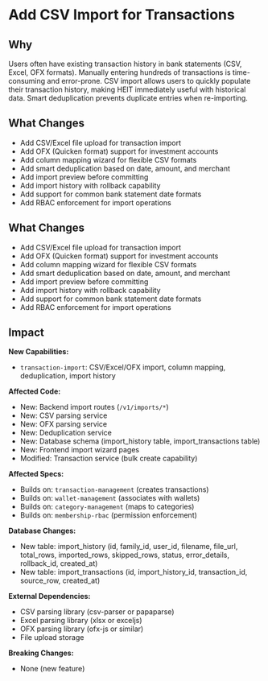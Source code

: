 # Add CSV Import for Transactions

## Why

Users often have existing transaction history in bank statements (CSV, Excel, OFX formats). Manually entering hundreds of transactions is time-consuming and error-prone. CSV import allows users to quickly populate their transaction history, making HEIT immediately useful with historical data. Smart deduplication prevents duplicate entries when re-importing.

## What Changes

- Add CSV/Excel file upload for transaction import
- Add OFX (Quicken format) support for investment accounts
- Add column mapping wizard for flexible CSV formats
- Add smart deduplication based on date, amount, and merchant
- Add import preview before committing
- Add import history with rollback capability
- Add support for common bank statement date formats
- Add RBAC enforcement for import operations

## What Changes

- Add CSV/Excel file upload for transaction import
- Add OFX (Quicken format) support for investment accounts
- Add column mapping wizard for flexible CSV formats
- Add smart deduplication based on date, amount, and merchant
- Add import preview before committing
- Add import history with rollback capability
- Add support for common bank statement date formats
- Add RBAC enforcement for import operations

## Impact

**New Capabilities:**
- `transaction-import`: CSV/Excel/OFX import, column mapping, deduplication, import history

**Affected Code:**
- New: Backend import routes (`/v1/imports/*`)
- New: CSV parsing service
- New: OFX parsing service
- New: Deduplication service
- New: Database schema (import_history table, import_transactions table)
- New: Frontend import wizard pages
- Modified: Transaction service (bulk create capability)

**Affected Specs:**
- Builds on: `transaction-management` (creates transactions)
- Builds on: `wallet-management` (associates with wallets)
- Builds on: `category-management` (maps to categories)
- Builds on: `membership-rbac` (permission enforcement)

**Database Changes:**
- New table: import_history (id, family_id, user_id, filename, file_url, total_rows, imported_rows, skipped_rows, status, error_details, rollback_id, created_at)
- New table: import_transactions (id, import_history_id, transaction_id, source_row, created_at)

**External Dependencies:**
- CSV parsing library (csv-parser or papaparse)
- Excel parsing library (xlsx or exceljs)
- OFX parsing library (ofx-js or similar)
- File upload storage

**Breaking Changes:**
- None (new feature)
